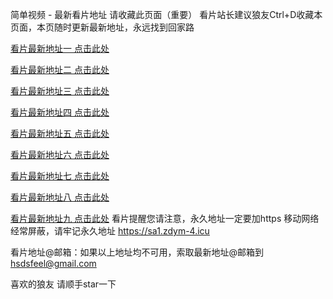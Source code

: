 简单视频 - 最新看片地址
请收藏此页面（重要） 看片站长建议狼友Ctrl+D收藏本页面，本页随时更新最新地址，永远找到回家路

[看片最新地址一 点击此处](https://kp111.icu)

[看片最新地址二 点击此处](https://kp222.icu)

[看片最新地址三 点击此处](https://kp333.icu)

[看片最新地址四 点击此处](https://kp444.icu)

[看片最新地址五 点击此处](https://kp555.icu)

[看片最新地址六 点击此处](https://kp666.icu)

[看片最新地址七 点击此处](https://kp777.icu)

[看片最新地址八 点击此处](https://kp888.icu)

[看片最新地址九 点击此处](https://kp999.icu)
看片提醒您请注意，永久地址一定要加https
移动网络经常屏蔽，请牢记永久地址  https://sa1.zdym-4.icu

看片地址@邮箱：如果以上地址均不可用，索取最新地址@邮箱到[hsdsfeel@gmail.com](mailto:hsdsfeel@gmail.com)

喜欢的狼友 请顺手star一下
